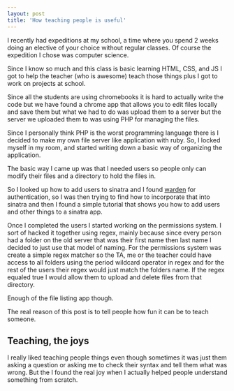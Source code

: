 ```yaml
---
layout: post
title: 'How teaching people is useful'
---
```


I recently had expeditions at my school, a time where you spend 2 weeks doing an elective of your choice without regular classes. Of course the expedition I chose was computer science.

Since I know so much and this class is basic learning HTML, CSS, and JS I got to help the teacher (who is awesome) teach those things plus I got to work on projects at school.

Since all the students are using chromebooks it is hard to actually write the code but we have found a chrome app that allows you to edit files locally and save them but what we had to do was upload them to a server but the server we uploaded them to was using PHP for managing the files.

Since I personally think PHP is the worst programming language there is I decided to make my own file server like application with ruby. So, I locked myself in my room, and started writing down a basic way of organizing the application.

The basic way I came up was that I needed users so people only can modify their files and a directory to hold the files in.

So I looked up how to add users to sinatra and I found [warden](https://github.com/hassox/warden) for authentication, so I was then trying to find how to incorporate that into sinatra and then I found a simple tutorial that shows you how to add users and other things to a sinatra app.

Once I completed the users I started working on the permissions system. I sort of hacked it together using regex, mainly because since every person had a folder on the old server that was their first name then last name I decided to just use that model of naming. For the permissions system was create a simple regex matcher so the TA, me or the teacher could have access to all folders using the period wildcard operator in regex and for the rest of the users their regex would just match the folders name. If the regex equaled true I would allow them to upload and delete files from that directory.

Enough of the file listing app though.

The real reason of this post is to tell people how fun it can be to teach someone.

## Teaching, the joys

I really liked teaching people things even though sometimes it was just them asking a question or asking me to check their syntax and tell them what was wrong. But the I found the real joy when I actually helped people understand something from scratch.
